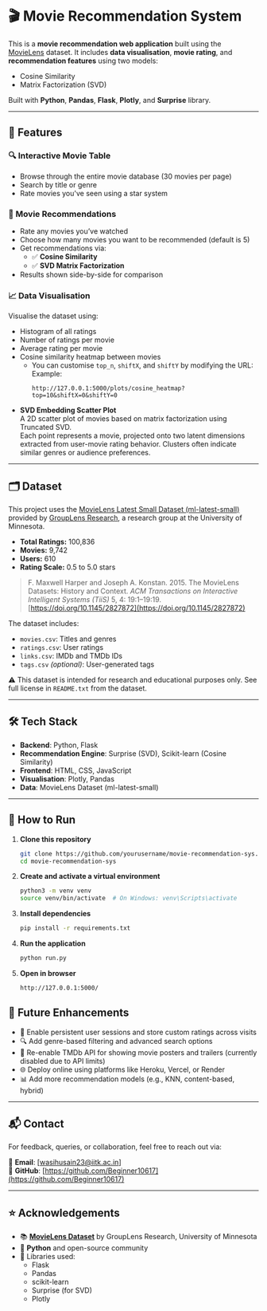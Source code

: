 # 🎬 Movie Recommendation System

This is a **movie recommendation web application** built using the [MovieLens](https://grouplens.org/datasets/movielens/latest/) dataset. It includes **data visualisation**, **movie rating**, and **recommendation features** using two models:
- Cosine Similarity
- Matrix Factorization (SVD)

Built with **Python**, **Pandas**, **Flask**, **Plotly**, and **Surprise** library.

---

## 🚀 Features

### 🔍 Interactive Movie Table
- Browse through the entire movie database (30 movies per page)
- Search by title or genre
- Rate movies you've seen using a star system

### 🤖 Movie Recommendations
- Rate any movies you’ve watched
- Choose how many movies you want to be recommended (default is 5)
- Get recommendations via:
  - ✅ **Cosine Similarity**
  - ✅ **SVD Matrix Factorization**
- Results shown side-by-side for comparison

### 📈 Data Visualisation
Visualise the dataset using:
- Histogram of all ratings
- Number of ratings per movie
- Average rating per movie
- Cosine similarity heatmap between movies  
  - You can customise `top_n`, `shiftX`, and `shiftY` by modifying the URL:  
    Example:  
    ```
    http://127.0.0.1:5000/plots/cosine_heatmap?top=10&shiftX=0&shiftY=0
    ```
- **SVD Embedding Scatter Plot**  
A 2D scatter plot of movies based on matrix factorization using Truncated SVD.  
Each point represents a movie, projected onto two latent dimensions extracted from user-movie rating behavior. Clusters often indicate similar genres or audience preferences.

---

## 🗂 Dataset

This project uses the [MovieLens Latest Small Dataset (ml-latest-small)](https://grouplens.org/datasets/movielens/latest/) provided by [GroupLens Research](https://grouplens.org/), a research group at the University of Minnesota.

- **Total Ratings:** 100,836  
- **Movies:** 9,742  
- **Users:** 610  
- **Rating Scale:** 0.5 to 5.0 stars  

> F. Maxwell Harper and Joseph A. Konstan. 2015. The MovieLens Datasets: History and Context. *ACM Transactions on Interactive Intelligent Systems (TiiS)* 5, 4: 19:1–19:19.  
> [https://doi.org/10.1145/2827872](https://doi.org/10.1145/2827872)

The dataset includes:
- `movies.csv`: Titles and genres
- `ratings.csv`: User ratings
- `links.csv`: IMDb and TMDb IDs
- `tags.csv` *(optional)*: User-generated tags

⚠️ This dataset is intended for research and educational purposes only. See full license in `README.txt` from the dataset.

---

## 🛠️ Tech Stack

- **Backend**: Python, Flask
- **Recommendation Engine**: Surprise (SVD), Scikit-learn (Cosine Similarity)
- **Frontend**: HTML, CSS, JavaScript
- **Visualisation**: Plotly, Pandas
- **Data**: MovieLens Dataset (ml-latest-small)

---

## 🧪 How to Run

1. **Clone this repository**  
   ```bash
   git clone https://github.com/yourusername/movie-recommendation-sys.git
   cd movie-recommendation-sys
   ```

2. **Create and activate a virtual environment**
    ```bash
    python3 -m venv venv
    source venv/bin/activate  # On Windows: venv\Scripts\activate
    ```

3. **Install dependencies**
    ```bash
    pip install -r requirements.txt
    ```

4. **Run the application**
    ```bash
    python run.py
    ```

5. **Open in browser**
    ```bash
    http://127.0.0.1:5000/
    ```

## 🧠 Future Enhancements

- 🔄 Enable persistent user sessions and store custom ratings across visits
- 🔍 Add genre-based filtering and advanced search options
- 🎥 Re-enable TMDb API for showing movie posters and trailers (currently disabled due to API limits)
- 🌐 Deploy online using platforms like Heroku, Vercel, or Render
- 📊 Add more recommendation models (e.g., KNN, content-based, hybrid)

---

## 📬 Contact

For feedback, queries, or collaboration, feel free to reach out via:

📧 **Email**: [wasihusain23@iitk.ac.in]  
🐙 **GitHub**: [https://github.com/Beginner10617](https://github.com/Beginner10617)

---

## ⭐ Acknowledgements

- 📚 **[MovieLens Dataset](https://grouplens.org/datasets/movielens/)** by GroupLens Research, University of Minnesota
- 🐍 **Python** and open-source community
- 🔧 Libraries used:
  - Flask
  - Pandas
  - scikit-learn
  - Surprise (for SVD)
  - Plotly
